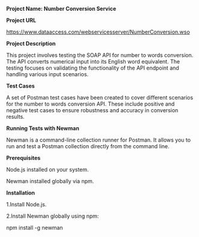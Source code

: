 **Project Name: Number Conversion Service**

**Project URL**

https://www.dataaccess.com/webservicesserver/NumberConversion.wso

**Project Description**

This project involves testing the SOAP API for number to words conversion. The API converts numerical input into its English word equivalent. The testing focuses on validating the functionality of the API endpoint and handling various input scenarios.

**Test Cases**

A set of Postman test cases have been created to cover different scenarios for the number to words conversion API. These include positive and negative test cases to ensure robustness and accuracy in conversion results.

**Running Tests with Newman**

Newman is a command-line collection runner for Postman. It allows you to run and test a Postman collection directly from the command line.

**Prerequisites**

Node.js installed on your system.

Newman installed globally via npm.

**Installation**

1.Install Node.js.

2.Install Newman globally using npm:

  npm install -g newman
